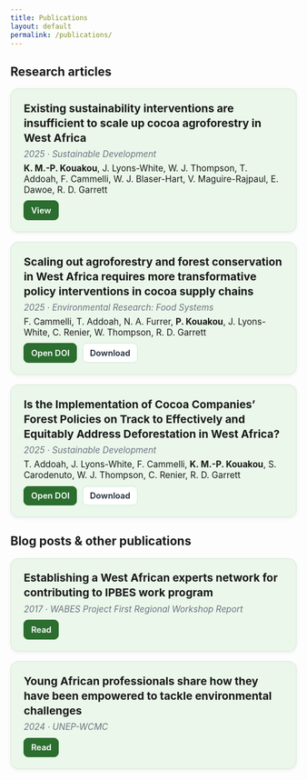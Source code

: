 ```yaml
---
title: Publications
layout: default
permalink: /publications/
---
```


## <i class="fa-solid fa-file-lines"></i> Research articles

<style>
.pub-grid{max-width: 1000px; margin: 0 auto;}
.pub-card{
  background:#eaf7ea;        /* light green */
  border-radius:14px;
  padding:1.25rem 1.4rem;
  margin:0 0 1.1rem 0;
  box-shadow:0 2px 6px rgba(0,0,0,.06);
  border:1px solid #d7ead8;
}
.pub-title{margin:.1rem 0 .35rem 0; font-size:1.2rem; font-weight:700; line-height:1.35;}
.pub-meta{color:#6b7280; font-style:italic; font-size:.95rem; margin:.1rem 0 .35rem 0;}
.pub-authors{margin:.35rem 0 0 0; font-size:.96rem;}
.pub-actions{margin:.6rem 0 0 0; display:flex; gap:.6rem; flex-wrap:wrap;}
.pub-actions a{
  display:inline-flex; align-items:center; gap:.45rem;
  padding:.45rem .75rem; border-radius:8px; text-decoration:none;
  background:#fff; border:1px solid #cfe7d3; color:#1f2937; font-weight:600; font-size:.92rem;
}
.pub-actions a:hover{border-color:#2b6e2f; color:#2b6e2f;}
.pub-actions .primary{background:#2b6e2f; color:#fff; border-color:#2b6e2f;}
.pub-actions .primary:hover{filter:brightness(.95);}
@media (max-width:640px){
  .pub-title{font-size:1.05rem;}
}
</style>

<div class="pub-grid">

  <!-- 1 -->
  <article class="pub-card">
    <h3 class="pub-title">
      Existing sustainability interventions are insufficient to scale up cocoa agroforestry in West Africa
    </h3>
    <div class="pub-meta">2025 · Sustainable Development</div>
    <div class="pub-authors">
      <strong>K. M.-P. Kouakou</strong>, J. Lyons-White, W. J. Thompson, T. Addoah, F. Cammelli, W. J. Blaser-Hart,
      V. Maguire-Rajpaul, E. Dawoe, R. D. Garrett
    </div>
    <div class="pub-actions">
      <a class="primary" href="https://www.repository.cam.ac.uk/handle/1810/389512" target="_blank" rel="noopener">View</a>
    </div>
  </article>

  <!-- 2 -->
  <article class="pub-card">
    <h3 class="pub-title">
      Scaling out agroforestry and forest conservation in West Africa requires more transformative policy interventions in cocoa supply chains
    </h3>
    <div class="pub-meta">2025 · <em>Environmental Research: Food Systems</em></div>
    <div class="pub-authors">
      F. Cammelli, T. Addoah, N. A. Furrer, <strong>P. Kouakou</strong>, J. Lyons-White, C. Renier, W. Thompson, R. D. Garrett
    </div>
    <div class="pub-actions">
      <a class="primary" href="https://doi.org/10.1088/2976-601X/adf117" target="_blank" rel="noopener">Open DOI</a>
      <a href="https://iopscience.iop.org/article/10.1088/2976-601X/adf117/pdf" target="_blank" rel="noopener">Download</a>
    </div>
  </article>

  <!-- 3 -->
  <article class="pub-card">
    <h3 class="pub-title">
      Is the Implementation of Cocoa Companies’ Forest Policies on Track to Effectively and Equitably Address Deforestation in West Africa?
    </h3>
    <div class="pub-meta">2025 · <em>Sustainable Development</em></div>
    <div class="pub-authors">
      T. Addoah, J. Lyons-White, F. Cammelli, <strong>K. M.-P. Kouakou</strong>, S. Carodenuto, W. J. Thompson,
      C. Renier, R. D. Garrett
    </div>
    <div class="pub-actions">
      <a class="primary" href="https://doi.org/10.1002/sd.3380" target="_blank" rel="noopener">Open DOI</a>
      <a href="https://onlinelibrary.wiley.com/doi/pdfdirect/10.1002/sd.3380?download=true" target="_blank" rel="noopener">Download</a>
    </div>
  </article>

</div>

## <i class="fa-regular fa-newspaper"></i> Blog posts & other publications

<div class="pub-grid">

  <article class="pub-card">
    <h3 class="pub-title">
      Establishing a West African experts network for contributing to IPBES work program
    </h3>
    <div class="pub-meta">2017 · WABES Project First Regional Workshop Report</div>
    <div class="pub-actions">
      <a class="primary" href="https://www.wabes.org/files/wabes_content/workshop_reports/WABES-Expert-Workshop-Abidjan-2017-Report_anonym.pdf" target="_blank" rel="noopener">Read</a>
    </div>
  </article>

  <article class="pub-card">
    <h3 class="pub-title">
      Young African professionals share how they have been empowered to tackle environmental challenges
    </h3>
    <div class="pub-meta">2024 · UNEP-WCMC</div>
    <div class="pub-actions">
      <a class="primary" href="https://www.unep-wcmc.org/en/news/young-african-professionals-share-how-they-have-been-empowered-to-tackle-environmental-challenges" target="_blank" rel="noopener">Read</a>
    </div>
  </article>

</div>
